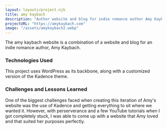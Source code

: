 ```yaml
---
layout: layouts/project.njk
title: amy kaybach
description: "Author website and blog for indie romance author Amy Kaybach"
projectURL: "https://amykaybach.com"
image: "/assets/amykaybach2.webp"
---
```


The amy kaybach website is a combination of a website and blog for an indie romance author, Amy Kaybach. 

### Technologies Used
This project uses WordPress as its backbone, along with a customized version of the Kadence theme.

### Challenges and Lessons Learned
One of the biggest challenges faced when creating this iteration of Amy's website was the use of Kadence and getting everything to sit where we wanted it. However, with perserverance and a few YouTube tutorials when I got completely stuck, I was able to come up with a website that Amy loved and that suited her purposes perfectly.
